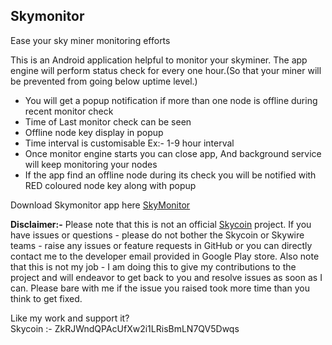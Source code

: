 ## Skymonitor
Ease your sky miner monitoring efforts

This is an Android application helpful to monitor your skyminer.
The app engine will perform status check for every one hour.(So that your miner will be prevented from going below uptime level.)

- You will get a popup notification if more than one node is offline during recent monitor check 
- Time of Last monitor check can be seen
- Offline node key display in popup 
- Time interval is customisable Ex:- 1-9 hour interval
- Once monitor engine starts you can close app, And background service will keep monitoring your nodes
- If the app find an offline node during its check you will be notified with RED coloured node key along with popup

Download Skymonitor app here [SkyMonitor](https://play.google.com/store/apps/details?id=com.skymonitor)

**Disclaimer:-** Please note that this is not an official [Skycoin](https://www.skycoin.net) project. If you have issues or questions - please do not bother the Skycoin or Skywire teams - raise any issues or feature requests in GitHub or you can directly contact me to the developer email provided in Google Play store. Also note that this is not my job - I am doing this to give my contributions to the project and will endeavor to get back to you and resolve issues as soon as I can. Please bare with me if the issue you raised took more time than you think to get fixed.

Like my work and support it?<br />Skycoin :- ZkRJWndQPAcUfXw2i1LRisBmLN7QV5Dwqs
